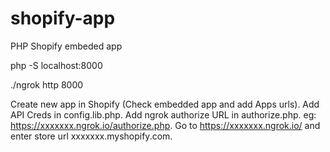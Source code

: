 # shopify-app
PHP Shopify embeded app

php -S localhost:8000

./ngrok http 8000

Create new app in Shopify (Check embedded app and add Apps urls).
Add API Creds in config.lib.php.
Add ngrok authorize URL in authorize.php. eg: https://xxxxxxx.ngrok.io/authorize.php.
Go to https://xxxxxxx.ngrok.io/ and enter store url xxxxxxx.myshopify.com.
